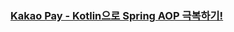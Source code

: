 ### [Kakao Pay - Kotlin으로 Spring AOP 극복하기!](https://tech.kakaopay.com/post/overcome-spring-aop-with-kotlin)
